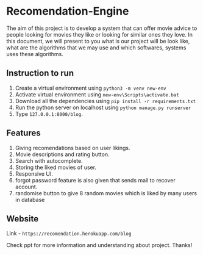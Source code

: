 # Recomendation-Engine

The aim of this project is to develop a system that can offer movie advice to people looking for movies they like or looking for similar ones they love. In this document, we will present to you what is our project will be look like, what are the algorithms that we may use and which softwares, systems uses these algorithms. 

## Instruction to run

1. Create a virtual environment using `python3 -m venv new-env`
2. Activate virtual environment using `new-env\Scripts\activate.bat`
3. Download all the dependencies using `pip install -r requirements.txt`
4. Run the python server on localhost using `python manage.py runserver`
5. Type `127.0.0.1:8000/blog`.

## Features
1. Giving recomendations based on user likings.
2. Movie descriptions and rating button.
3. Search with autocomplete.
4. Storing the liked movies of user.
5. Responsive UI.
6. forgot password feature is also given that sends mail to recover account.
7. randomise button to give 8 random movies which is liked by many users in database

## Website
 Link - `https://recomendation.herokuapp.com/blog`
 
 Check ppt for more information and understanding about project.
 Thanks!
